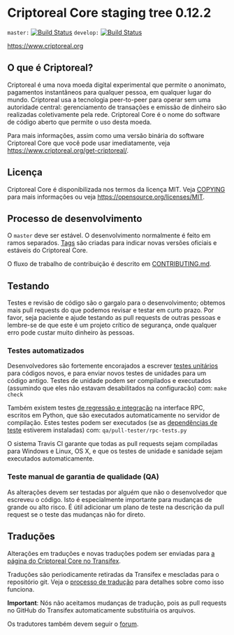 Criptoreal Core staging tree 0.12.2
===============================

`master:` [![Build Status](https://travis-ci.org/criptoreal/criptoreal.svg?branch=master)](https://travis-ci.org/criptoreal/criptoreal) `develop:` [![Build Status](https://travis-ci.org/criptoreal/criptoreal.svg?branch=develop)](https://travis-ci.org/criptoreal/criptoreal/branches)

https://www.criptoreal.org


O que é Criptoreal?
----------------

Criptoreal é uma nova moeda digital experimental que permite o anonimato, pagamentos instantâneos para qualquer pessoa, em qualquer lugar do mundo. Criptoreal usa a tecnologia peer-to-peer para operar sem uma autoridade central: gerenciamento de transações e emissão de dinheiro são realizadas coletivamente pela rede. Criptoreal Core é o nome do software de código aberto que permite o uso desta moeda.

Para mais informações, assim como uma versão binária do software Criptoreal Core que você pode usar imediatamente, veja https://www.criptoreal.org/get-criptoreal/.


Licença
-------

Criptoreal Core é disponibilizada nos termos da licença MIT. Veja [COPYING](COPYING) para mais informações ou veja https://opensource.org/licenses/MIT.

Processo de desenvolvimento
-------------------

O `master` deve ser estável. O desenvolvimento normalmente é feito em ramos separados. [Tags](https://github.com/criptoreal/criptoreal/tags) são criadas para indicar novas versões oficiais e estáveis do Criptoreal Core.

O fluxo de trabalho de contribuição é descrito em [CONTRIBUTING.md](CONTRIBUTING.md).

Testando
-------

Testes e revisão de código são o gargalo para o desenvolvimento; obtemos mais pull requests do que podemos revisar e testar em curto prazo. Por favor, seja paciente e ajude testando as pull requests de outras pessoas e lembre-se de que este é um projeto crítico de segurança, onde qualquer erro pode custar muito dinheiro às pessoas.

### Testes automatizados

Desenvolvedores são fortemente encorajados a escrever [testes unitários](/doc/unit-tests.md) para códigos novos, e para enviar novos testes de unidades para um código antigo. Testes de unidade podem ser compilados e executados (assumindo que eles não estavam desabilitados na configuracão) com: `make check`

Também existem testes [de regressão e integração](/qa) na interface RPC, escritos em Python, que são executados automaticamente no servidor de compilação. Estes testes podem ser executados (se as [dependências de teste](/qa) estiverem instaladas) com: `qa/pull-tester/rpc-tests.py`

O sistema Travis CI garante que todas as pull requests sejam compiladas para Windows e Linux, OS X, e que os testes de unidade e sanidade sejam executados automaticamente.

### Teste manual de garantia de qualidade (QA) 

As alterações devem ser testadas por alguém que não o desenvolvedor que escreveu o código. Isto é especialmente importante para mudanças de grande ou alto risco. É útil adicionar um plano de teste na descrição da pull request se o teste das mudanças não for direto.

Traduções
------------

Alterações em traduções e novas traduções podem ser enviadas para [a página do Criptoreal Core no Transifex](https://www.transifex.com/projects/p/criptoreal/).

Traduções são periodicamente retiradas da Transifex e mescladas para o repositório git. Veja o [processo de tradução](doc/translation_process.md) para detalhes sobre como isso funciona.

**Important**: Nós não aceitamos mudanças de tradução, pois as pull requests no GitHub do Transifex automaticamente substituiria os arquivos.

Os tradutores também devem seguir o [forum](https://www.criptoreal.org/forum/topic/criptoreal-worldwide-collaboration.88/).
